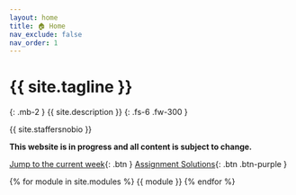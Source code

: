 ```yaml
---
layout: home
title: 🏠 Home
nav_exclude: false
nav_order: 1
---
```


# {{ site.tagline }}

{: .mb-2 }
{{ site.description }}
{: .fs-6 .fw-300 }

{{ site.staffersnobio }}

**This website is in progress and all content is subject to change.** 

[Jump to the current week](#week-5-conditional-independence-naïve-bayes-and-classification-br-small-read-this-note-on-a-href-conditional-independence-conditional-independence-a-small){: .btn } [Assignment Solutions](https://edstem.org/us/courses/61623/discussion/5141768){: .btn .btn-purple }

<!-- {: .green }

> Welcome to DSC 40A! See you in class this week. To begin, fill out the (required) [Welcome Survey](https://forms.gle/qA5xnzXiNZc55nii6). -->

{% for module in site.modules %}
{{ module }}
{% endfor %}
